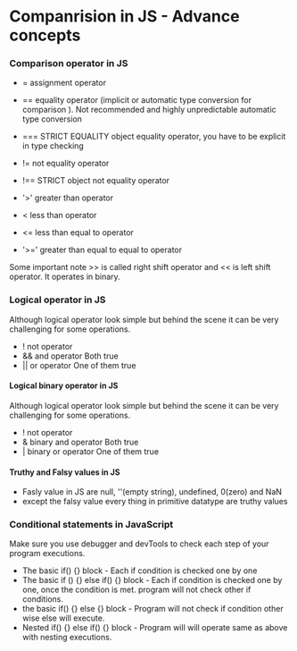 # Companrision in JS - Advance concepts 
### Comparison operator in JS 
- = assignment operator 
- == equality operator (implicit or automatic type conversion for comparison ). Not recommended and highly unpredictable automatic type conversion
- === STRICT EQUALITY object equality operator, you have to be explicit in type checking
- != not equality operator
- !== STRICT object not equality operator

- '>' greater than operator
- < less than operator
- <= less than equal to operator
- '>=' greater than equal to equal to operator   

Some important note >> is called right shift operator and << is left shift operator. It operates in binary.    

### Logical operator in JS   
Although logical operator look simple but behind the scene it can be very challenging for some operations.    
- ! not operator
- && and operator   Both true
- || or operator  One of them true   
#### Logical binary operator in JS   
Although logical operator look simple but behind the scene it can be very challenging for some operations.    
- ! not operator
- & binary and operator   Both true
- | binary or operator  One of them true   
#### Truthy and Falsy values in JS 
- Fasly value in JS are null, ''(empty string), undefined, 0(zero)  and NaN 
- except the falsy value every thing in primitive datatype are truthy values  
### Conditional statements in JavaScript 
Make sure you use debugger and devTools to check each step of your program executions.    
- The basic if() {} block - Each if condition is checked one by one
- The basic if () {} else if() {} block - Each if condition is checked one by one, once the condition is met.  program will not check other if conditions. 
- the basic if() {} else {} block - Program will not check if condition other wise else will execute. 
- Nested if() {} else if() {} block - Program will will operate same as above with nesting executions. 